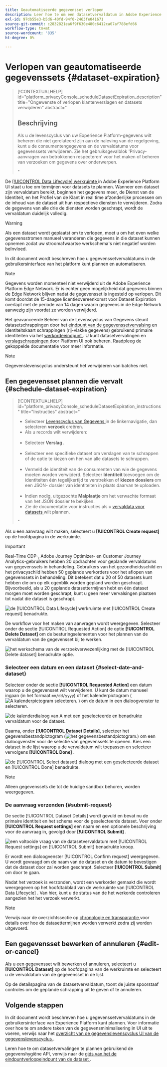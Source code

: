 ```yaml
---
title: Geautomatiseerde gegevensset verlopen
description: Leer hoe te om een datasetvervaldatum in Adobe Experience Platform UI te plannen.
exl-id: 97db55e3-b5d6-40fd-94f0-2463fe041671
source-git-commit: c2832821ea6f9f630e480c6412ca07af788efd66
workflow-type: tm+mt
source-wordcount: '835'
ht-degree: 0%

---
```


# Verlopen van geautomatiseerde gegevenssets {#dataset-expiration}

>[!CONTEXTUALHELP]
>id="platform_privacyConsole_scheduleDatasetExpiration_description"
>title="Ongewenste of verlopen klantenverslagen en datasets verwijderen"
>abstract="<h2>Beschrijving</h2><p>Als u de levenscyclus van uw Experience Platform-gegevens wilt beheren die niet gerelateerd zijn aan de naleving van de regelgeving, kunt u de consumentengegevens en de vervaldatums voor gegevenssets verwijderen. Zie het gebruiksgevalblok &#39;Privacy-aanvragen van betrokkenen respecteren&#39; voor het maken of beheren van verzoeken om gegevens over onderwerpen.</p>"

De [[!UICONTROL Data Lifecycle] werkruimte ](./overview.md) in Adobe Experience Platform UI staat u toe om termijnen voor datasets te plannen. Wanneer een dataset zijn vervaldatum bereikt, beginnen het gegevens meer, de Dienst van de Identiteit, en het Profiel van de Klant in real time afzonderlijke processen om de inhoud van de dataset uit hun respectieve diensten te verwijderen. Zodra de gegevens van alle drie de diensten worden geschrapt, wordt de vervaldatum duidelijk volledig.

>[!WARNING]
>
>Als een dataset wordt geplaatst om te verlopen, moet u om het even welke gegevensstromen manueel veranderen die gegevens in die dataset kunnen opnemen zodat uw stroomafwaartse werkschema&#39;s niet negatief worden beïnvloed.

In dit document wordt beschreven hoe u gegevenssetvervaldatums in de gebruikersinterface van het platform kunt plannen en automatiseren.

>[!NOTE]
>
>Gegevens worden momenteel niet verwijderd uit de Adobe Experience Platform Edge Network. Er is echter geen mogelijkheid dat gegevens binnen de Edge Network blijven nadat de gegevensset is ingesteld op verlopen. Dit komt doordat de 15-daagse licentieovereenkomst voor Dataset Expiration overlapt met de periode van 14 dagen waarin gegevens in de Edge Network aanwezig zijn voordat ze worden verwijderd.

Het geavanceerde Beheer van de Levenscyclus van Gegevens steunt datasetschrappingen door het [ eindpunt van de gegevenssetvervalsing ](../api/dataset-expiration.md) en identiteitskaart schrappingen (rij-vlakke gegevens) gebruikend primaire identiteiten via het [ werkordeeindpunt ](../api/workorder.md). U kunt datasetvervalingen en [ verslagschrappingen ](./record-delete.md) door Platform UI ook beheren. Raadpleeg de gekoppelde documentatie voor meer informatie.

>[!NOTE]
>
>Gegevenslevenscyclus ondersteunt het verwijderen van batches niet.

## Een gegevensset plannen die vervalt {#schedule-dataset-expiration}

>[!CONTEXTUALHELP]
>id="platform_privacyConsole_scheduleDatasetExpiration_instructions"
>title="Instructies"
>abstract="<ul><li>Selecteer <a href="https://experienceleague.adobe.com/docs/experience-platform/hygiene/ui/overview.html"> Levenscyclus van Gegevens </a> in de linkernavigatie, dan selecteren <b> verzoek </b> creëren.</li><li>Als u records wilt verwijderen:</li>   <li>Selecteer <b> Verslag </b>.</li>   <li>Selecteer een specifieke dataset om verslagen van te schrappen of de optie te kiezen om hen van alle datasets te schrappen.</li>   <li>Vermeld de identiteit van de consumenten van wie de gegevens moeten worden verwijderd. Selecteer <b> Identiteit </b> toevoegen om de identiteiten één tegelijkertijd te verstrekken of <b> kiezen dossiers </b> om een JSON- dossier van identiteiten in plaats daarvan te uploaden.</li>   <li>Indien nodig, uitgezochte <b> Malplaatje </b> om het verwachte formaat van het JSON dossier te bekijken.</li><li>Zie de documentatie voor instructies als u <a href="https://experienceleague.adobe.com/docs/experience-platform/hygiene/ui/dataset-expiration.html#schedule-dataset-expiration"> vervaldata voor datasets </a> wilt plannen.</li></ul>"

Als u een aanvraag wilt maken, selecteert u **[!UICONTROL Create request]** op de hoofdpagina in de werkruimte.

>[!IMPORTANT]
>
>Real-Time CDP-, Adobe Journey Optimizer- en Customer Journey Analytics-gebruikers hebben 20 opdrachten voor geplande vervaldatums van gegevenssets in behandeling. Gebruikers van het gezondheidsschild en het privacyschild hebben 50 geplande werkorders voor het aflopen van gegevenssets in behandeling. Dit betekent dat u 20 of 50 datasets kunt hebben die om op elk ogenblik worden gepland worden geschrapt.<br> Bijvoorbeeld, als u 20 geplande datasettermijnen hebt en één dataset morgen moet worden geschrapt, kunt u geen meer vervalsingen plaatsen tot nadat die dataset is geschrapt.

![ de [!UICONTROL Data Lifecycle] werkruimte met [!UICONTROL Create request] benadrukte.](../images/ui/ttl/create-request-button.png)

De workflow voor het maken van aanvragen wordt weergegeven. Selecteer onder de sectie [!UICONTROL Requested Action] de optie **[!UICONTROL Delete Dataset]** om de besturingselementen voor het plannen van de vervaldatum van de gegevensset bij te werken.

![ het werkschema van de verzoekverwezenlijking met de [!UICONTROL Delete dataset] benadrukte optie.](../images/ui/ttl/dataset-selected.png)

### Selecteer een datum en een dataset {#select-date-and-dataset}

Selecteer onder de sectie **[!UICONTROL Requested Action]** een datum waarop u de gegevensset wilt verwijderen. U kunt de datum manueel ingaan (in het formaat `mm/dd/yyyy`) of het kalenderpictogram (![ A kalenderpictogram selecteren.](/help/images/icons/calendar.png) ) om de datum in een dialoogvenster te selecteren.

![ de kalenderdialoog van A met een geselecteerde en benadrukte vervaldatum voor de dataset.](../images/ui/ttl/select-date.png)

Daarna, onder **[!UICONTROL Dataset Details]**, selecteer het gegevensbestandpictogram (![ het gegevensbestandpictogram.](/help/images/icons/database.png)) om een dialoogvenster voor de selectie van gegevenssets te openen. Kies een dataset in de lijst waarop u de vervaldatum wilt toepassen en selecteer vervolgens **[!UICONTROL Done]** .

![ de [!UICONTROL Select dataset] dialoog met een geselecteerde dataset en [!UICONTROL Done] benadrukte.](../images/ui/ttl/select-dataset.png)

>[!NOTE]
>
>Alleen gegevenssets die tot de huidige sandbox behoren, worden weergegeven.

### De aanvraag verzenden {#submit-request}

De sectie [!UICONTROL Dataset Details] wordt gevuld en bevat nu de primaire identiteit en het schema voor de geselecteerde dataset. Voer onder **[!UICONTROL Request settings]** een naam en een optionele beschrijving voor de aanvraag in, gevolgd door **[!UICONTROL Submit]** .

![ een voltooide vraag van de datasetvervaldatum met [!UICONTROL Request settings] en [!UICONTROL Submit] benadrukte knoop.](../images/ui/ttl/submit.png)

Er wordt een dialoogvenster [!UICONTROL Confirm request] weergegeven. U wordt gevraagd om de naam van de dataset en de datum te bevestigen dat de dataset door zal worden geschrapt. Selecteer **[!UICONTROL Submit]** om door te gaan.

Nadat het verzoek is verzonden, wordt een werkorder gemaakt die wordt weergegeven op het hoofdtabblad van de werkruimte van [!UICONTROL Data Lifecycle] . Van hier, kunt u de status van de het werkorde controleren aangezien het het verzoek verwerkt.

>[!NOTE]
>
>Verwijs naar de overzichtssectie op [ chronologie en transparantie ](../home.md#dataset-expiration-transparency) voor details over hoe de datasettermijnen worden verwerkt zodra zij worden uitgevoerd.

## Een gegevensset bewerken of annuleren {#edit-or-cancel}

Als u een gegevensset wilt bewerken of annuleren, selecteert u **[!UICONTROL Dataset]** op de hoofdpagina van de werkruimte en selecteert u de vervaldatum van de gegevensset in de lijst.

Op de detailspagina van de datasetvervaldatum, toont de juiste spoorstaaf controles om de geplande schrapping uit te geven of te annuleren.

## Volgende stappen

In dit document wordt beschreven hoe u gegevenssetvervaldatums in de gebruikersinterface van Experience Platform kunt plannen. Voor informatie over hoe te om andere taken van de gegevensminimalisering in UI uit te voeren, verwijs naar het [ overzicht van de gegevenslevenscyclus UI van de gegevenslevenscyclus ](./overview.md).

Leren hoe te om datasetvervalingen te plannen gebruikend de gegevenshygiëne API, verwijs naar de [ gids van het de eindpuntverloopeindpunt van de dataset ](../api/dataset-expiration.md).
